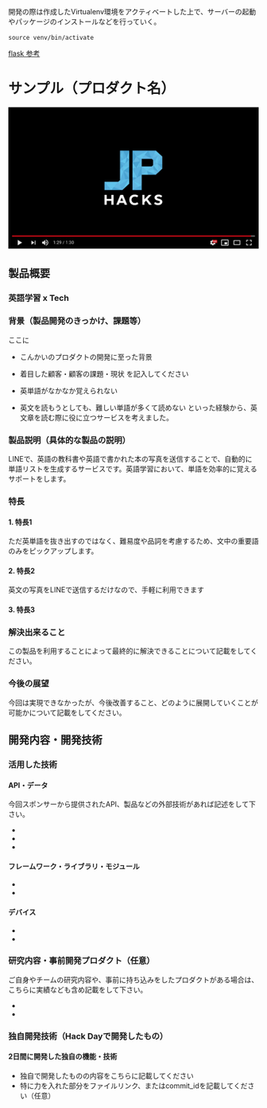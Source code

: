 開発の際は作成したVirtualenv環境をアクティベートした上で、サーバーの起動やパッケージのインストールなどを行っていく。
```
source venv/bin/activate
```
[flask 参考](https://qiita.com/croquette0212/items/9b4dc5377e7d6f292671#hello-world)
# サンプル（プロダクト名）

[![Product Name](image.png)](https://www.youtube.com/watch?v=G5rULR53uMk)

## 製品概要
### 英語学習 x Tech

### 背景（製品開発のきっかけ、課題等）
ここに
- こんかいのプロダクトの開発に至った背景
- 着目した顧客・顧客の課題・現状
を記入してください

- 英単語がなかなか覚えられない
- 英文を読もうとしても、難しい単語が多くて読めない
といった経験から、英文章を読む際に役に立つサービスを考えました。

### 製品説明（具体的な製品の説明）
LINEで、英語の教科書や英語で書かれた本の写真を送信することで、自動的に単語リストを生成するサービスです。英語学習において、単語を効率的に覚えるサポートをします。

### 特長

#### 1. 特長1
ただ英単語を抜き出すのではなく、難易度や品詞を考慮するため、文中の重要語のみをピックアップします。

#### 2. 特長2
英文の写真をLINEで送信するだけなので、手軽に利用できます

#### 3. 特長3

### 解決出来ること
この製品を利用することによって最終的に解決できることについて記載をしてください。

### 今後の展望
今回は実現できなかったが、今後改善すること、どのように展開していくことが可能かについて記載をしてください。


## 開発内容・開発技術
### 活用した技術
#### API・データ
今回スポンサーから提供されたAPI、製品などの外部技術があれば記述をして下さい。

* 
* 
* 

#### フレームワーク・ライブラリ・モジュール
* 
* 

#### デバイス
* 
* 

### 研究内容・事前開発プロダクト（任意）
ご自身やチームの研究内容や、事前に持ち込みをしたプロダクトがある場合は、こちらに実績なども含め記載をして下さい。

* 
* 


### 独自開発技術（Hack Dayで開発したもの）
#### 2日間に開発した独自の機能・技術
* 独自で開発したものの内容をこちらに記載してください
* 特に力を入れた部分をファイルリンク、またはcommit_idを記載してください（任意）
